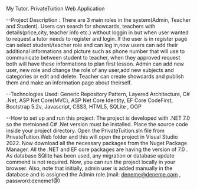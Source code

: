 My Tutor. PrivateTuition Web Application

--Project Description : There are 3 main roles in the system(Admin, Teacher and Student). Users can search for showcards, teachers with details(price,city, teacher info etc.) without loggin in
  but when user wanted to request a tutor needs to register and login. If the user is in register page can select student/teacher role and can log in,now users can add their additional informations
  and picture such as phone number that will use to communicate between student to teacher, when they approved request both will have these informations to plan first lesson.
  Admin can add new user, new role and change the role of any user,add new subjects and categories or edit and delete. Teacher can create showcards and publish them and make an information page about theirself.

--Technologies Used: Generic Repository Pattern, Layered Architecture, C# .Net, ASP Net Core(MVC), ASP Net Core Identity, EF Core CodeFirst, Bootstrap 5.2v,  Javascript, CSS3, HTML5, SQLite , OOP

--How to set up and run this project: The project is developed with .NET 7.0 so the metnioned C# .Net version must be installed. Place the source code inside your project directory.
  Open the PrivateTuition.sln file from PrivateTuition.Web folder and this will open the project in Visual Studio 2022. Now download all the necessary packages from the Nuget Package Manager. All the .NET and 
  EF core packages are having the version of 7.0 . As database SQlite has been used, any migration or database update commend is not required. Now, you can run the project locally in your browser.
  Also, note that initially, admin user is added manually in the database and is assigned the Admin role.(mail: deneme@deneme.com , password:deneme1@)

